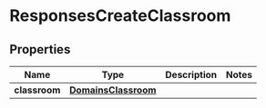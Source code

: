 
# ResponsesCreateClassroom

## Properties
| Name | Type | Description | Notes |
| ------------ | ------------- | ------------- | ------------- |
| **classroom** | [**DomainsClassroom**](DomainsClassroom.md) |  |  |



